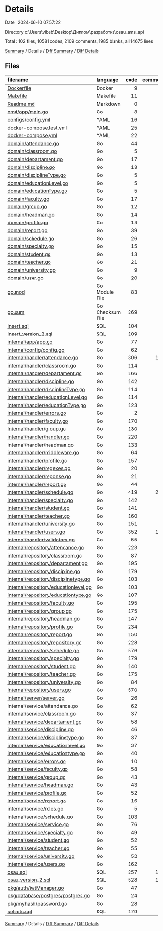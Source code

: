 # Details

Date : 2024-06-10 07:57:22

Directory c:\\Users\\vibeb\\Desktop\\Диплом\\разработка\\osau_ams_api

Total : 102 files,  10581 codes, 2109 comments, 1985 blanks, all 14675 lines

[Summary](results.md) / Details / [Diff Summary](diff.md) / [Diff Details](diff-details.md)

## Files
| filename | language | code | comment | blank | total |
| :--- | :--- | ---: | ---: | ---: | ---: |
| [Dockerfile](/Dockerfile) | Docker | 9 | 1 | 7 | 17 |
| [Makefile](/Makefile) | Makefile | 11 | 0 | 0 | 11 |
| [Readme.md](/Readme.md) | Markdown | 0 | 0 | 1 | 1 |
| [cmd/app/main.go](/cmd/app/main.go) | Go | 8 | 18 | 10 | 36 |
| [configs/config.yml](/configs/config.yml) | YAML | 16 | 1 | 2 | 19 |
| [docker-compose.test.yml](/docker-compose.test.yml) | YAML | 25 | 0 | 2 | 27 |
| [docker-compose.yml](/docker-compose.yml) | YAML | 22 | 0 | 2 | 24 |
| [domain/attendance.go](/domain/attendance.go) | Go | 44 | 0 | 9 | 53 |
| [domain/classroom.go](/domain/classroom.go) | Go | 5 | 0 | 2 | 7 |
| [domain/departament.go](/domain/departament.go) | Go | 17 | 0 | 4 | 21 |
| [domain/discipline.go](/domain/discipline.go) | Go | 13 | 0 | 4 | 17 |
| [domain/disciplineType.go](/domain/disciplineType.go) | Go | 5 | 0 | 2 | 7 |
| [domain/educationLevel.go](/domain/educationLevel.go) | Go | 5 | 0 | 2 | 7 |
| [domain/educationType.go](/domain/educationType.go) | Go | 5 | 0 | 2 | 7 |
| [domain/faculty.go](/domain/faculty.go) | Go | 17 | 0 | 4 | 21 |
| [domain/group.go](/domain/group.go) | Go | 12 | 0 | 4 | 16 |
| [domain/headman.go](/domain/headman.go) | Go | 14 | 0 | 4 | 18 |
| [domain/profile.go](/domain/profile.go) | Go | 14 | 0 | 4 | 18 |
| [domain/report.go](/domain/report.go) | Go | 39 | 0 | 5 | 44 |
| [domain/schedule.go](/domain/schedule.go) | Go | 26 | 0 | 5 | 31 |
| [domain/specialty.go](/domain/specialty.go) | Go | 15 | 0 | 4 | 19 |
| [domain/student.go](/domain/student.go) | Go | 13 | 0 | 3 | 16 |
| [domain/teacher.go](/domain/teacher.go) | Go | 21 | 0 | 5 | 26 |
| [domain/university.go](/domain/university.go) | Go | 9 | 0 | 2 | 11 |
| [domain/user.go](/domain/user.go) | Go | 20 | 0 | 5 | 25 |
| [go.mod](/go.mod) | Go Module File | 83 | 0 | 3 | 86 |
| [go.sum](/go.sum) | Go Checksum File | 269 | 0 | 1 | 270 |
| [insert.sql](/insert.sql) | SQL | 104 | 10 | 12 | 126 |
| [insert_version_2.sql](/insert_version_2.sql) | SQL | 109 | 10 | 13 | 132 |
| [internal/app/app.go](/internal/app/app.go) | Go | 77 | 7 | 14 | 98 |
| [internal/config/config.go](/internal/config/config.go) | Go | 62 | 3 | 15 | 80 |
| [internal/handler/attendance.go](/internal/handler/attendance.go) | Go | 306 | 118 | 65 | 489 |
| [internal/handler/classroom.go](/internal/handler/classroom.go) | Go | 114 | 64 | 29 | 207 |
| [internal/handler/departament.go](/internal/handler/departament.go) | Go | 166 | 86 | 35 | 287 |
| [internal/handler/discipline.go](/internal/handler/discipline.go) | Go | 142 | 86 | 35 | 263 |
| [internal/handler/disciplineType.go](/internal/handler/disciplineType.go) | Go | 114 | 64 | 29 | 207 |
| [internal/handler/educationLevel.go](/internal/handler/educationLevel.go) | Go | 114 | 64 | 29 | 207 |
| [internal/handler/educationType.go](/internal/handler/educationType.go) | Go | 123 | 75 | 32 | 230 |
| [internal/handler/errors.go](/internal/handler/errors.go) | Go | 2 | 0 | 2 | 4 |
| [internal/handler/faculty.go](/internal/handler/faculty.go) | Go | 170 | 98 | 35 | 303 |
| [internal/handler/group.go](/internal/handler/group.go) | Go | 130 | 86 | 35 | 251 |
| [internal/handler/handler.go](/internal/handler/handler.go) | Go | 220 | 5 | 36 | 261 |
| [internal/handler/headman.go](/internal/handler/headman.go) | Go | 133 | 78 | 32 | 243 |
| [internal/handler/middleware.go](/internal/handler/middleware.go) | Go | 64 | 0 | 11 | 75 |
| [internal/handler/profile.go](/internal/handler/profile.go) | Go | 157 | 97 | 38 | 292 |
| [internal/handler/regexes.go](/internal/handler/regexes.go) | Go | 20 | 0 | 4 | 24 |
| [internal/handler/reponse.go](/internal/handler/reponse.go) | Go | 21 | 2 | 8 | 31 |
| [internal/handler/report.go](/internal/handler/report.go) | Go | 44 | 0 | 11 | 55 |
| [internal/handler/schedule.go](/internal/handler/schedule.go) | Go | 419 | 212 | 87 | 718 |
| [internal/handler/specialty.go](/internal/handler/specialty.go) | Go | 142 | 86 | 35 | 263 |
| [internal/handler/student.go](/internal/handler/student.go) | Go | 141 | 75 | 32 | 248 |
| [internal/handler/teacher.go](/internal/handler/teacher.go) | Go | 160 | 86 | 35 | 281 |
| [internal/handler/university.go](/internal/handler/university.go) | Go | 151 | 82 | 32 | 265 |
| [internal/handler/users.go](/internal/handler/users.go) | Go | 352 | 154 | 55 | 561 |
| [internal/handler/validators.go](/internal/handler/validators.go) | Go | 55 | 0 | 19 | 74 |
| [internal/repository/attendance.go](/internal/repository/attendance.go) | Go | 223 | 16 | 39 | 278 |
| [internal/repository/classroom.go](/internal/repository/classroom.go) | Go | 87 | 20 | 29 | 136 |
| [internal/repository/departament.go](/internal/repository/departament.go) | Go | 195 | 0 | 37 | 232 |
| [internal/repository/discipline.go](/internal/repository/discipline.go) | Go | 179 | 4 | 37 | 220 |
| [internal/repository/disciplinetype.go](/internal/repository/disciplinetype.go) | Go | 103 | 4 | 29 | 136 |
| [internal/repository/educationlevel.go](/internal/repository/educationlevel.go) | Go | 103 | 4 | 29 | 136 |
| [internal/repository/educationtype.go](/internal/repository/educationtype.go) | Go | 107 | 0 | 29 | 136 |
| [internal/repository/faculty.go](/internal/repository/faculty.go) | Go | 195 | 0 | 37 | 232 |
| [internal/repository/group.go](/internal/repository/group.go) | Go | 175 | 8 | 37 | 220 |
| [internal/repository/headman.go](/internal/repository/headman.go) | Go | 147 | 4 | 29 | 180 |
| [internal/repository/profile.go](/internal/repository/profile.go) | Go | 234 | 12 | 45 | 291 |
| [internal/repository/report.go](/internal/repository/report.go) | Go | 150 | 0 | 8 | 158 |
| [internal/repository/repository.go](/internal/repository/repository.go) | Go | 228 | 0 | 23 | 251 |
| [internal/repository/schedule.go](/internal/repository/schedule.go) | Go | 576 | 1 | 99 | 676 |
| [internal/repository/specialty.go](/internal/repository/specialty.go) | Go | 179 | 24 | 37 | 240 |
| [internal/repository/student.go](/internal/repository/student.go) | Go | 140 | 24 | 37 | 201 |
| [internal/repository/teacher.go](/internal/repository/teacher.go) | Go | 175 | 16 | 37 | 228 |
| [internal/repository/university.go](/internal/repository/university.go) | Go | 84 | 16 | 28 | 128 |
| [internal/repository/users.go](/internal/repository/users.go) | Go | 570 | 10 | 55 | 635 |
| [internal/server/server.go](/internal/server/server.go) | Go | 26 | 0 | 7 | 33 |
| [internal/service/attendance.go](/internal/service/attendance.go) | Go | 62 | 0 | 13 | 75 |
| [internal/service/classroom.go](/internal/service/classroom.go) | Go | 37 | 0 | 11 | 48 |
| [internal/service/departament.go](/internal/service/departament.go) | Go | 58 | 0 | 13 | 71 |
| [internal/service/discipline.go](/internal/service/discipline.go) | Go | 46 | 0 | 13 | 59 |
| [internal/service/disciplinetype.go](/internal/service/disciplinetype.go) | Go | 37 | 0 | 11 | 48 |
| [internal/service/educationlevel.go](/internal/service/educationlevel.go) | Go | 37 | 0 | 11 | 48 |
| [internal/service/educationtype.go](/internal/service/educationtype.go) | Go | 40 | 0 | 12 | 52 |
| [internal/service/errors.go](/internal/service/errors.go) | Go | 10 | 0 | 3 | 13 |
| [internal/service/faculty.go](/internal/service/faculty.go) | Go | 58 | 0 | 13 | 71 |
| [internal/service/group.go](/internal/service/group.go) | Go | 43 | 0 | 13 | 56 |
| [internal/service/headman.go](/internal/service/headman.go) | Go | 43 | 0 | 12 | 55 |
| [internal/service/profile.go](/internal/service/profile.go) | Go | 52 | 0 | 14 | 66 |
| [internal/service/report.go](/internal/service/report.go) | Go | 16 | 0 | 6 | 22 |
| [internal/service/roles.go](/internal/service/roles.go) | Go | 5 | 0 | 2 | 7 |
| [internal/service/schedule.go](/internal/service/schedule.go) | Go | 103 | 0 | 23 | 126 |
| [internal/service/service.go](/internal/service/service.go) | Go | 76 | 1 | 9 | 86 |
| [internal/service/specialty.go](/internal/service/specialty.go) | Go | 49 | 0 | 13 | 62 |
| [internal/service/student.go](/internal/service/student.go) | Go | 52 | 0 | 13 | 65 |
| [internal/service/teacher.go](/internal/service/teacher.go) | Go | 55 | 0 | 13 | 68 |
| [internal/service/university.go](/internal/service/university.go) | Go | 52 | 0 | 12 | 64 |
| [internal/service/users.go](/internal/service/users.go) | Go | 162 | 0 | 27 | 189 |
| [osau.sql](/osau.sql) | SQL | 257 | 115 | 4 | 376 |
| [osau_version_2.sql](/osau_version_2.sql) | SQL | 528 | 143 | 66 | 737 |
| [pkg/auth/jwtManager.go](/pkg/auth/jwtManager.go) | Go | 47 | 0 | 14 | 61 |
| [pkg/database/postgres/postgres.go](/pkg/database/postgres/postgres.go) | Go | 24 | 16 | 10 | 50 |
| [pkg/myhash/password.go](/pkg/myhash/password.go) | Go | 28 | 3 | 9 | 40 |
| [selects.sql](/selects.sql) | SQL | 179 | 0 | 4 | 183 |

[Summary](results.md) / Details / [Diff Summary](diff.md) / [Diff Details](diff-details.md)